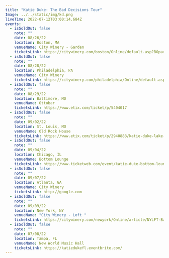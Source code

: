 ```yaml
---
title: "Katie Duke: The Bad Decisions Tour"
Image: ../../static/img/kd.png
liveTime: 2022-07-12T03:00:14.684Z
events:
  - isSoldOut: false
    note: ""
    date: 08/26/22
    location: Boston, MA
    venueName: City Winery - Garden
    ticketsLink: https://citywinery.com/boston/Online/default.asp?BOparam::WScontent::loadArticle::permalink=BOHAY-Katie-Duke-8-26-22-6pm&BOparam::WScontent::loadArticle::context_id=
  - isSoldOut: false
    note: ""
    date: 08/28/22
    location: Philadelphia, PA
    venueName: City Winery
    ticketsLink: https://citywinery.com/philadelphia/Online/default.asp?BOparam::WScontent::loadArticle::permalink=PHILFT-bad-decisions-8-28-22-8pm&BOparam::WScontent::loadArticle::context_id=
  - isSoldOut: false
    note: ""
    date: 08/29/22
    location: Baltimore, MD
    venueName: Ottobar
    ticketsLink: https://www.etix.com/ticket/p/5404017
  - isSoldOut: false
    note: ""
    date: 09/02/22
    location: St. Louis, MO
    venueName: Old Rock House
    ticketsLink: https://www.etix.com/ticket/p/2940883/katie-duke-lake-saint-louis-old-rock-house-mjp
  - isSoldOut: false
    note: ""
    date: 09/04/22
    location: Chicago, IL
    venueName: Bottom Lounge
    ticketsLink: https://www.ticketweb.com/event/katie-duke-bottom-lounge-tickets/12261175?pl=kickstand
  - isSoldOut: false
    note: ""
    date: 09/07/22
    location: Atlanta, GA
    venueName: City Winery
    ticketsLink: http://google.com
  - isSoldOut: false
    note: ""
    date: 09/09/22
    location: New York, NY
    venueName: "City Winery - Loft "
    ticketsLink: https://citywinery.com/newyork/Online/article/NYLFT-Bad-Decisions-Show-9-9-22-7:30pm
  - isSoldOut: false
    note: ""
    date: 07/08/22
    location: Tampa, FL
    venueName: New World Music Hall
    ticketsLink: https://katiedukefl.eventbrite.com/
---
```

